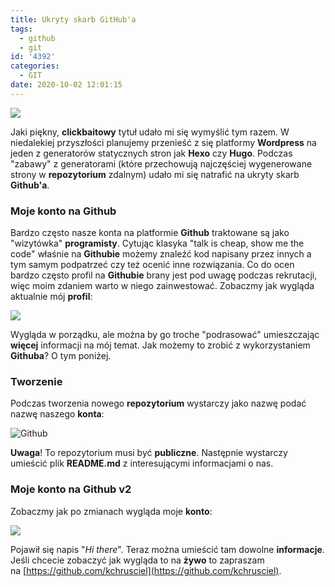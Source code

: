 ```yaml
---
title: Ukryty skarb GitHub'a
tags:
  - github
  - git
id: '4392'
categories:
  - GIT
date: 2020-10-02 12:01:15
---
```


![](https://codecouple.pl/wp-content/uploads/2017/04/git-logo.png)

Jaki piękny, **clickbaitowy** tytuł udało mi się wymyślić tym razem. W niedalekiej przyszłości planujemy przenieść z się platformy **Wordpress** na jeden z generatorów statycznych stron jak **Hexo** czy **Hugo**. Podczas "zabawy" z generatorami (które przechowują najczęściej wygenerowane strony w **repozytorium** zdalnym) udało mi się natrafić na ukryty skarb **Github'a**.
<!-- more -->
### Moje konto na Github

Bardzo często nasze konta na platformie **Github** traktowane są jako "wizytówka" **programisty**. Cytując klasyka "talk is cheap, show me the code" właśnie na **Githubie** możemy znaleźć kod napisany przez innych a tym samym podpatrzeć czy też ocenić inne rozwiązania. Co do ocen bardzo często profil na **Githubie** brany jest pod uwagę podczas rekrutacji, więc moim zdaniem warto w niego zainwestować. Zobaczmy jak wygląda aktualnie mój **profil**:

![](https://codecouple.pl/wp-content/uploads/2020/09/github-without-profile-1024x418.png)

Wygląda w porządku, ale można by go troche "podrasować" umieszczając **więcej** informacji na mój temat. Jak możemy to zrobić z wykorzystaniem **Githuba**? O tym poniżej.

### Tworzenie

Podczas tworzenia nowego **repozytorium** wystarczy jako nazwę podać nazwę naszego **konta**:

![Github](https://codecouple.pl/wp-content/uploads/2020/09/Screen-Shot-2020-09-30-at-16.07.56-1024x622.png)

**Uwaga**! To repozytorium musi być **publiczne**. Następnie wystarczy umieścić plik **README.md** z interesującymi informacjami o nas.

### Moje konto na Github v2

Zobaczmy jak po zmianach wygląda moje **konto**:

![](https://codecouple.pl/wp-content/uploads/2020/09/github-with-profile-1024x411.png)

Pojawił się napis "_Hi there_". Teraz można umieścić tam dowolne **informacje**. Jeśli chcecie zobaczyć jak wygląda to na **żywo** to zapraszam na [https://github.com/kchrusciel](https://github.com/kchrusciel).